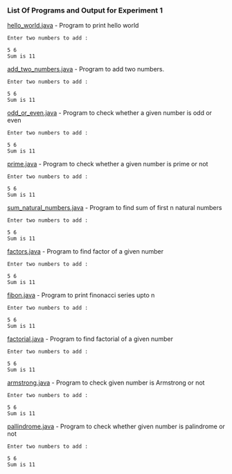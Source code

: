### List Of Programs and Output for Experiment 1

[hello_world.java](https://github.com/akkupy/JavaS3/blob/master/Java_Exp_1/hello_world.java) - Program to print hello world
```
Enter two numbers to add : 

5 6
Sum is 11
```        
[add_two_numbers.java](https://github.com/akkupy/JavaS3/blob/master/Java_Exp_1/add_two_numbers.java) - Program to add two numbers.
```
Enter two numbers to add : 

5 6
Sum is 11
```   
                    
[odd_or_even.java](https://github.com/akkupy/JavaS3/blob/master/Java_Exp_1/odd_or_even.java) - Program to check whether a given number is odd or even 
```
Enter two numbers to add : 

5 6
Sum is 11
```   
               
[prime.java](https://github.com/akkupy/JavaS3/blob/master/Java_Exp_1/prime.java) - Program to check whether a given number is prime or not
```
Enter two numbers to add : 

5 6
Sum is 11
```   

[sum_natural_numbers.java](https://github.com/akkupy/JavaS3/blob/master/Java_Exp_1/sum_natural_numbers.java) - Program to find sum of first n natural numbers  
```
Enter two numbers to add : 

5 6
Sum is 11
```          
                 
[factors.java](https://github.com/akkupy/JavaS3/blob/master/Java_Exp_1/factors.java) - Program to find factor of a given number
```
Enter two numbers to add : 

5 6
Sum is 11
```   
[fibon.java](https://github.com/akkupy/JavaS3/blob/master/Java_Exp_1/fibon.java) - Program to print finonacci series upto n
```
Enter two numbers to add : 

5 6
Sum is 11
```   

[factorial.java](https://github.com/akkupy/JavaS3/blob/master/Java_Exp_1/factorial.java) - Program to find factorial of a given number
```
Enter two numbers to add : 

5 6
Sum is 11
```   

[armstrong.java](https://github.com/akkupy/JavaS3/blob/master/Java_Exp_1/armstrong.java) - Program to check given number is Armstrong or not
```
Enter two numbers to add : 

5 6
Sum is 11
```   

[pallindrome.java](https://github.com/akkupy/JavaS3/blob/master/Java_Exp_1/pallindrome.java) - Program to check whether given number is palindrome or not
```
Enter two numbers to add : 

5 6
Sum is 11
```   
